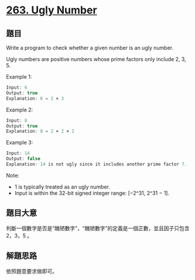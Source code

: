# [263. Ugly Number](https://leetcode.com/problems/ugly-number/)

## 題目

Write a program to check whether a given number is an ugly number.

Ugly numbers are positive numbers whose prime factors only include 2, 3, 5.

Example 1:

```c
Input: 6
Output: true
Explanation: 6 = 2 × 3
```

Example 2:

```c
Input: 8
Output: true
Explanation: 8 = 2 × 2 × 2
```

Example 3:

```c
Input: 14
Output: false 
Explanation: 14 is not ugly since it includes another prime factor 7.
```

Note:

- 1 is typically treated as an ugly number.
- Input is within the 32-bit signed integer range: [−2^31,  2^31 − 1].


## 題目大意

判斷一個數字是否是“醜陋數字”，“醜陋數字”的定義是一個正數，並且因子只包含 2，3，5 。

## 解題思路

依照題意要求做即可。

